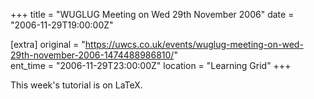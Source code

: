 +++
title = "WUGLUG Meeting on Wed 29th November 2006"
date = "2006-11-29T19:00:00Z"

[extra]
original = "https://uwcs.co.uk/events/wuglug-meeting-on-wed-29th-november-2006-1474488986810/"    
ent_time = "2006-11-29T23:00:00Z"
location = "Learning Grid"
+++

This week's tutorial is on LaTeX.


